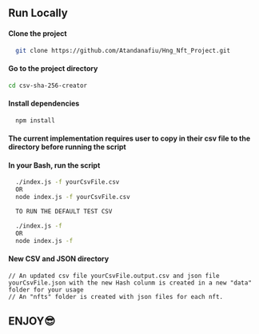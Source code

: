 ## Run Locally

#### Clone the project

```bash
  git clone https://github.com/Atandanafiu/Hng_Nft_Project.git
```

#### Go to the project directory

```bash
cd csv-sha-256-creator
```

#### Install dependencies

```bash
  npm install
```

#### The current implementation requires user to copy in their csv file to the directory before running the script

#### In your Bash, run the script

```bash
  ./index.js -f yourCsvFile.csv
  OR
  node index.js -f yourCsvFile.csv

  TO RUN THE DEFAULT TEST CSV

  ./index.js -f
  OR
  node index.js -f
```

#### New CSV and JSON directory

```
// An updated csv file yourCsvFile.output.csv and json file yourCsvFile.json with the new Hash colunm is created in a new "data" folder for your usage
// An "nfts" folder is created with json files for each nft.
```

## ENJOY😎
